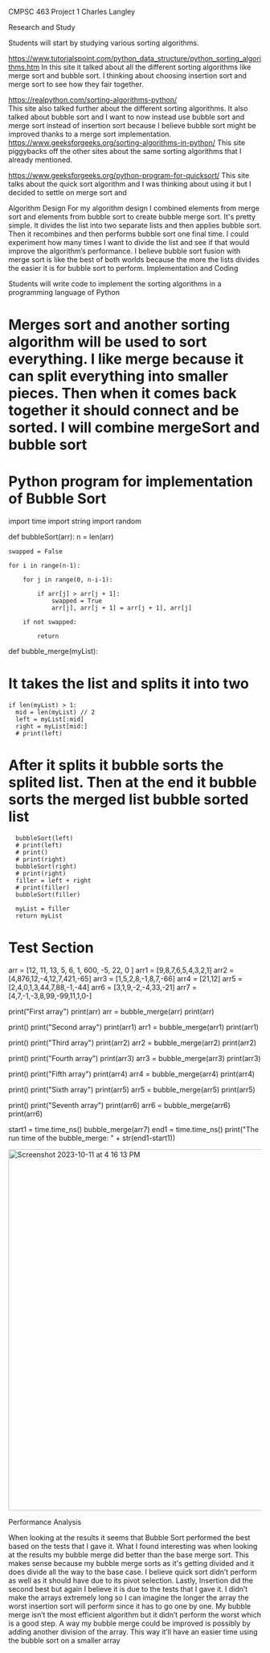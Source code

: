 CMPSC 463 Project 1 
Charles Langley

Research and Study

 Students will start by studying various sorting algorithms.

https://www.tutorialspoint.com/python_data_structure/python_sorting_algorithms.htm 
In this site it talked about all the different sorting algorithms like merge sort and bubble sort. I thinking about choosing insertion sort and merge sort to see how they fair together.

https://realpython.com/sorting-algorithms-python/  
This site also talked further about the different sorting algorithms. It also talked about bubble sort and I want to now instead use bubble sort and merge sort instead of insertion sort because I believe bubble sort might be improved thanks to a merge sort implementation.
 https://www.geeksforgeeks.org/sorting-algorithms-in-python/ 
This site piggybacks off the other sites about the same sorting algorithms that I already mentioned.

https://www.geeksforgeeks.org/python-program-for-quicksort/ 
This site talks about the quick sort algorithm and I was thinking about using it but I decided to settle on merge sort and 



Algorithm Design
	For my algorithm design I combined elements from merge sort and elements from bubble sort to create bubble merge sort. It's pretty simple. It divides the list into two separate lists and then applies bubble sort. Then it recombines and then performs bubble sort one final time. I could experiment how many times I want to divide the list and see if that would improve the algorithm’s performance. I believe bubble sort fusion with merge sort is like the best of both worlds because the more the lists divides the easier it is for bubble sort to perform.
Implementation and Coding

Students will write code to implement the sorting algorithms in a programming language of Python




# Merges sort and another sorting algorithm will be used to sort everything. I like merge because it can split everything into smaller pieces. Then when it comes back together it should connect and be sorted. I will combine mergeSort and bubble sort


# Python program for implementation of Bubble Sort
import time
import string
import random

def bubbleSort(arr):
    n = len(arr)
   
    swapped = False

    for i in range(n-1):

        for j in range(0, n-i-1):
 
            if arr[j] > arr[j + 1]:
                swapped = True
                arr[j], arr[j + 1] = arr[j + 1], arr[j]
         
        if not swapped:
          
            return

def bubble_merge(myList):
  # It takes the list and splits it into two
    if len(myList) > 1:
      mid = len(myList) // 2
      left = myList[:mid]
      right = myList[mid:]
      # print(left)

  # After it splits it bubble sorts the splited list. Then at the end it bubble sorts the merged list bubble sorted list
      
      bubbleSort(left)
      # print(left)
      # print()
      # print(right)
      bubbleSort(right)
      # print(right)
      filler = left + right
      # print(filler)
      bubbleSort(filler)
      
      myList = filler
      return myList


# Test Section

arr = [12, 11, 13, 5, 6, 1, 600, -5, 22, 0 ]
arr1 = [9,8,7,6,5,4,3,2,1]
arr2 = [4,876,12,-4,12,7,421,-65]
arr3 = [1,5,2,8,-1,8,7,-66]
arr4 = [21,12]
arr5 = [2,4,0,1,3,44,7,88,-1,-44]
arr6 = [3,1,9,-2,-4,33,-21]
arr7 = [4,7,-1,-3,8,99,-99,11,1,0-]

print("First array")
print(arr)
arr = bubble_merge(arr)
print(arr)

print()
print("Second array")
print(arr1)
arr1 = bubble_merge(arr1)
print(arr1)

print()
print("Third array")
print(arr2)
arr2 = bubble_merge(arr2)
print(arr2)

print()
print("Fourth array")
print(arr3)
arr3 = bubble_merge(arr3)
print(arr3)

print()
print("Fifth array")
print(arr4)
arr4 = bubble_merge(arr4)
print(arr4)

print()
print("Sixth array")
print(arr5)
arr5 = bubble_merge(arr5)
print(arr5)

print()
print("Seventh array")
print(arr6)
arr6 = bubble_merge(arr6)
print(arr6)

start1 = time.time_ns()
bubble_merge(arr7)
end1 = time.time_ns()
print("The run time of the bubble_merge: " + str(end1-start1))



<img width="717" alt="Screenshot 2023-10-11 at 4 16 13 PM" src="https://github.com/DaboiCharles/CMPSC-463-Project-1-Charles-Langley/assets/79470963/eec2df2a-3092-4c30-b20f-86af3f17b79d">



Performance Analysis

When looking at the results it seems that Bubble Sort performed the best based on the tests that I gave it. What I found interesting was when looking at the results my bubble merge did better than the base merge sort. This makes sense because my bubble merge sorts as it's getting divided and it does divide all the way to the base case. I believe quick sort didn’t perform as well as it should have due to its pivot selection. Lastly, Insertion did the second best but again I believe it is due to the tests that I gave it. I didn’t make the arrays extremely long so I can imagine the longer the array the worst insertion sort will perform since it has to go one by one. My bubble merge isn’t the most efficient algorithm but it didn’t perform the worst which is a good step. A way my bubble merge could be improved is possibly by adding another division of the array. This way it’ll have an easier time using the bubble sort on a smaller array


